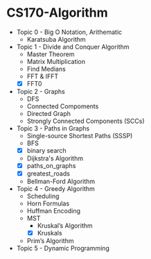 # CS170-Algorithm
- Topic 0 - Big O Notation, Arithematic
  - Karatsuba Algorithm
- Topic 1 - Divide and Conquer Algorithm
  - Master Theorem
  - Matrix Multiplication
  - Find Medians
  - FFT & IFFT
  - [x] FFT0
- Topic 2 - Graphs
  - DFS
  - Connected Compoments
  - Directed Graph
  - Strongly Connected Components (SCCs)
- Topic 3 - Paths in Graphs
  - Single-source Shortest Paths (SSSP)
  - BFS
  - [x] binary search
  - Dijkstra's Algorithm
  - [x] paths_on_graphs
  - [x] greatest_roads
  - Bellman-Ford Algorithm
- Topic 4 - Greedy Algorithm
  - Scheduling
  - Horn Formulas
  - Huffman Encoding
  - MST
    - Kruskal’s Algorithm
    - [x] Kruskals
  - Prim’s Algorithm
- Topic 5 - Dynamic Programming
